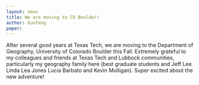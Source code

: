 ```yaml
---
layout: news
title: We are moving to CU Boulder!
author: Guofeng
paper: 
---
```


After several good years at Texas Tech, we are moving to the Department of Geography, University of Colorado Boulder this Fall. Extremely grateful to my colleagues and friends at Texas Tech and Lubbock communities, particularly my geography family here (best graduate students and Jeff Lee Linda Lea Jones Lucia Barbato and Kevin Mulligan). Super excited about the new adventure!

